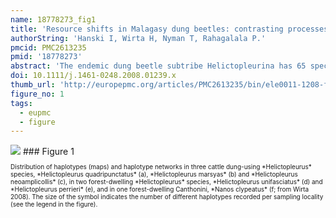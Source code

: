 ```yaml
---
name: 18778273_fig1
title: 'Resource shifts in Malagasy dung beetles: contrasting processes revealed by dissimilar spatial genetic patterns.'
authorString: 'Hanski I, Wirta H, Nyman T, Rahagalala P.'
pmcid: PMC2613235
pmid: '18778273'
abstract: 'The endemic dung beetle subtribe Helictopleurina has 65 species mostly in wet forests in eastern Madagascar. There are no extant native ungulates in Madagascar, but three Helictopleurus species have shifted to the introduced cattle dung in open habitats in the past 1500 years. Helictopleurus neoamplicollis and Helictopleurus marsyas exhibit very limited cytochrome oxidase subunit 1 haplotype diversity and a single haplotype is present across Madagascar, suggesting that these species shifted to cattle dung in a small region followed by rapid range expansion. In contrast, patterns of molecular diversity in Helictopleurus quadripunctatus indicate a gradual diet shift across most of southern Madagascar, consistent with somewhat broader diet in this species. The three cattle dung-using Helictopleurus species have significantly greater geographical ranges than the forest-dwelling species, apparently because the shift to the currently very abundant new resource relaxed interspecific competition that hinders range expansion in the forest species.'
doi: 10.1111/j.1461-0248.2008.01239.x
thumb_url: 'http://europepmc.org/articles/PMC2613235/bin/ele0011-1208-f1.gif'
figure_no: 1
tags:
  - eupmc
  - figure
---
```

<img src='http://europepmc.org/articles/PMC2613235/bin/ele0011-1208-f1.jpg' style='max-height: 300px'>
### Figure 1
<p style='font-size: 10px;'>Distribution of haplotypes (maps) and haplotype networks in three cattle dung-using *Helictopleurus* species, *Helictopleurus quadripunctatus* (a), *Helictopleurus marsyas* (b) and *Helictopleurus neoamplicollis* (c), in two forest-dwelling *Helictopleurus* species, *Helictopleurus unifasciatus* (d) and *Helictopleurus perrieri* (e), and in one forest-dwelling Canthonini, *Nanos clypeatus* (f; from <xref ref-type="bibr" rid="b36">Wirta 2008</xref>). The size of the symbol indicates the number of different haplotypes recorded per sampling locality (see the legend in the figure).</p>